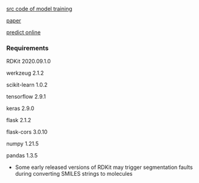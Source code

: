 [src code of model training](https://github.com/yliuhz/PMAW)

[paper](https://pubs.acs.org/doi/abs/10.1021/acs.jcim.1c01449)

[predict online](http://fluobot.zju.edu.cn:9717/)

### Requirements

RDKit                     2020.09.1.0

werkzeug                  2.1.2

scikit-learn              1.0.2

tensorflow                2.9.1

keras                     2.9.0

flask                     2.1.2

flask-cors                3.0.10

numpy                     1.21.5

pandas                    1.3.5

* Some early released versions of RDKit may trigger segmentation faults during converting SMILES strings to molecules
